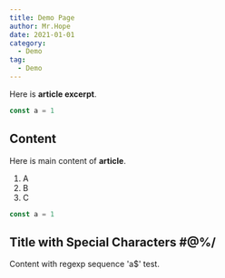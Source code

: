 ```yaml
---
title: Demo Page
author: Mr.Hope
date: 2021-01-01
category:
  - Demo
tag:
  - Demo
---
```


Here is **article excerpt**.

```js
const a = 1
```

<!-- more -->

## Content

Here is main content of **article**.

1. A
1. B
1. C

```js
const a = 1
```

## Title with Special Characters #@%/

Content with regexp sequence 'a$' test.
